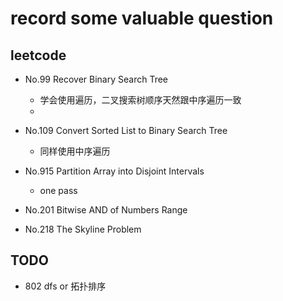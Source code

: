 # record some valuable question

## leetcode
* No.99 Recover Binary Search Tree
  + 学会使用遍历，二叉搜索树顺序天然跟中序遍历一致
  + 

* No.109  Convert Sorted List to Binary Search Tree
  + 同样使用中序遍历

* No.915 Partition Array into Disjoint Intervals
  + one pass

* No.201 Bitwise AND of Numbers Range

* No.218 The Skyline Problem




## TODO
* 802 dfs or  拓扑排序

